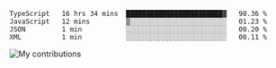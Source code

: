 <!--START_SECTION:waka-->
```text
TypeScript   16 hrs 34 mins  ████████████████████████▓   98.36 % 
JavaScript   12 mins         ▒░░░░░░░░░░░░░░░░░░░░░░░░   01.23 % 
JSON         1 min           ░░░░░░░░░░░░░░░░░░░░░░░░░   00.20 % 
XML          1 min           ░░░░░░░░░░░░░░░░░░░░░░░░░   00.11 % 
```
<!--END_SECTION:waka-->
<img src="https://github-readme-streak-stats.herokuapp.com/?user=pahas&theme=white" alt="My contributions" />
